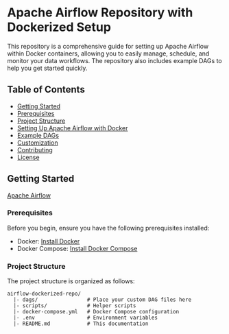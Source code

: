 # Apache Airflow Repository with Dockerized Setup

This repository is a comprehensive guide for setting up Apache Airflow within Docker containers, allowing you to easily manage, schedule, and monitor your data workflows. The repository also includes example DAGs to help you get started quickly.

## Table of Contents

- [Getting Started](#getting-started)
- [Prerequisites](#prerequisites)
- [Project Structure](#project-structure)
- [Setting Up Apache Airflow with Docker](#setting-up-apache-airflow-with-docker)
- [Example DAGs](#example-dags)
- [Customization](#customization)
- [Contributing](#contributing)
- [License](#license)

## Getting Started

[Apache Airflow](https://airflow.apache.org/docs/apache-airflow/stable/index.html) 

### Prerequisites

Before you begin, ensure you have the following prerequisites installed:

- Docker: [Install Docker](https://docs.docker.com/get-docker/)
- Docker Compose: [Install Docker Compose](https://docs.docker.com/compose/install/)

### Project Structure

The project structure is organized as follows:

```plaintext
airflow-dockerized-repo/
  |- dags/                # Place your custom DAG files here
  |- scripts/             # Helper scripts
  |- docker-compose.yml   # Docker Compose configuration
  |- .env                 # Environment variables
  |- README.md            # This documentation
